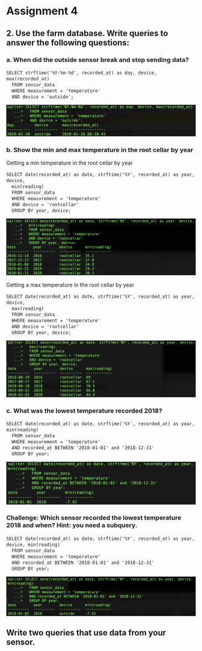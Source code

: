 <h1>Assignment 4</h1>

<h2>2. Use the farm database. Write queries to answer the following questions:</h2>

<h3>a. When did the outside sensor break and stop sending data?</h3>

	SELECT strftime('%Y-%m-%d', recorded_at) as day, device, max(recorded_at)
      FROM sensor_data
      WHERE measurement = 'temperature' 
      AND device = 'outside';

![screenshot a](img/a_result.png)

<h3>b. Show the min and max temperature in the root cellar by year</h3>

Getting a min temperature in the root cellar by year

	SELECT date(recorded_at) as date, strftime('%Y', recorded_at) as year, device,
      min(reading)
      FROM sensor_data 
      WHERE measurement = 'temperature' 
      AND device = 'rootcellar'
      GROUP BY year, device;

![screenshot b min](img/b_min_result.png)

Getting a max temperature in the root cellar by year

	SELECT date(recorded_at) as date, strftime('%Y', recorded_at) as year, device,
      max(reading)
      FROM sensor_data 
      WHERE measurement = 'temperature' 
      AND device = 'rootcellar'
      GROUP BY year, device;

![screenshot b max](img/b_max_result.png)

<h3>c. What was the lowest temperature recorded 2018?</h3>

	SELECT date(recorded_at) as date, strftime('%Y', recorded_at) as year, min(reading)	
      FROM sensor_data 
      WHERE measurement = 'temperature'
      AND recorded_at BETWEEN '2018-01-01' and '2018-12-31'
      GROUP BY year;

![screenshot c](img/c_result.png)

<h3>Challenge: Which sensor recorded the lowest temperature 2018 and when? Hint: you need a subquery.</h3>

	SELECT date(recorded_at) as date, strftime('%Y', recorded_at) as year, device, min(reading)	
      FROM sensor_data 
      WHERE measurement = 'temperature'
      AND recorded_at BETWEEN '2018-01-01' and '2018-12-31'
      GROUP BY year;

![screenshot challenge](img/c_challenge_result.png)

<h2>Write two queries that use data from your sensor.</h2>
